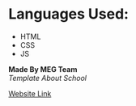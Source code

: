 # Languages Used:
* HTML
* CSS
* JS

**Made By MEG Team** <br>
*Template About School*


[Website Link](https://megteam.github.io/HowFunEducationIs/)
